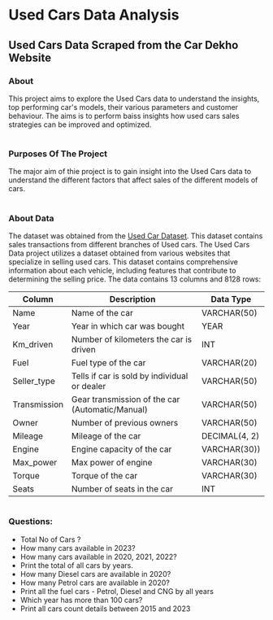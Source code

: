 # Used Cars Data Analysis
## Used Cars Data Scraped from the Car Dekho Website 

### About 
This project aims to explore the Used Cars data to understand the insights, top performing car's models, their various parameters and customer behaviour. The aims is to perform baiss insights how used cars sales strategies can be improved and optimized. 

#
### Purposes Of The Project
The major aim of thie project is to gain insight into the Used Cars data to understand the different factors that affect sales of the different models of cars.

#
### About Data
The dataset was obtained from the [Used Car Dataset](https://drive.google.com/file/d/1MPKiAUKdr1riZ5N_P_qyapXCcb5Jhih_/view). This dataset contains sales transactions from different branches of Used cars. The Used Cars Data project utilizes a dataset obtained from various websites that specialize in selling used cars. This dataset contains comprehensive information about each vehicle, including features that contribute to determining the selling price. The data contains 13 columns and 8128 rows:

| Column | Description	| Data Type |
| ------------- | ------------- | ------------- |
|Name | Name of the car| VARCHAR(50) |
|Year  | Year in which car was bought | YEAR |
|Km_driven | Number of kilometers the car is driven | INT|
|Fuel | Fuel type of the car | VARCHAR(20) |
|Seller_type | Tells if car is sold by individual or dealer | VARCHAR(50) |
|Transmission | Gear transmission of the car (Automatic/Manual) | VARCHAR(50) |
|Owner | Number of previous owners | VARCHAR(50) |
|Mileage |Mileage of the car | DECIMAL(4, 2) |
|Engine | Engine capacity of the car | VARCHAR(30)) |
|Max_power | Max power of engine | VARCHAR(30) |
|Torque | Torque of the car | VARCHAR(30) |
|Seats | Number of seats in the car | INT |


# 
### Questions:
- Total No of Cars ?
- How many cars available in 2023?
- How many cars available in 2020, 2021, 2022?
- Print the total of all cars by years.
- How many Diesel cars are available in 2020?
- How many Petrol cars are available in 2020?
- Print all the fuel cars - Petrol, Diesel and CNG by all years
- Which year has more than 100 cars?
- Print all cars count details between 2015 and 2023




